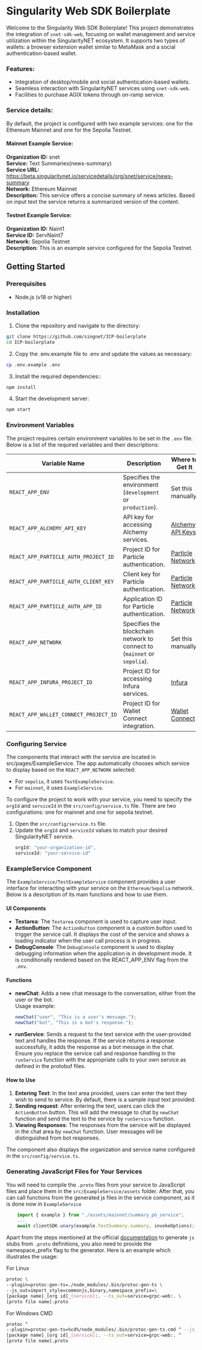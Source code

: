 # Singularity Web SDK Boilerplate

Welcome to the Singularity Web SDK Boilerplate! This project demonstrates the integration of `snet-sdk-web`, focusing on wallet management and service utilization within the SingularityNET ecosystem. It supports two types of wallets: a browser extension wallet similar to MetaMask and a social authentication-based wallet.


### Features:
- Integration of desktop/mobile and social authentication-based wallets.
- Seamless interaction with SingularityNET services using `snet-sdk-web`.
- Facilities to purchase AGIX tokens through on-ramp service.


### Service details:

By default, the project is configured with two example services: one for the Ethereum Mainnet and one for the Sepolia Testnet.

#### Mainnet Example Service:
**Organization ID:** snet \
**Service:** Text Summaries(news-summary) \
**Service URL:** https://beta.singularitynet.io/servicedetails/org/snet/service/news-summary \
**Network:** Ethereum Mainnet \
**Description:** This service offers a concise summary of news articles. Based on input text the service returns a summarized version of the content.

#### Testnet Example Service:
**Organization ID:** Naint1 \
**Service ID:** ServNaint7 \
**Network:** Sepolia Testnet \
**Description:** This is an example service configured for the Sepolia Testnet.

## Getting Started

### Prerequisites
- Node.js (v18 or higher)

### Installation
1. Clone the repository and navigate to the directory:
```bash
git clone https://github.com/singnet/ICP-boilerplate
cd ICP-boilerplate
```

2. Copy the .env.example file to .env and update the values as necessary:
```bash
cp .env.example .env
```

3. Install the required dependencies::
```bash
npm install
```

4. Start the development server:
```bash
npm start
```

### Environment Variables
The project requires certain environment variables to be set in the `.env` file. Below is a list of the required variables and their descriptions:

| Variable Name                       | Description                                                                      | Where to Get It                                                  |
|-------------------------------------|----------------------------------------------------------------------------------|------------------------------------------------------------------|
| `REACT_APP_ENV`                     | Specifies the environment (`development` or `production`).                   | Set this manually.                                               |
| `REACT_APP_ALCHEMY_API_KEY`         | API key for accessing Alchemy services.                                          | [Alchemy API Keys](https://alchemy.com)                          |
| `REACT_APP_PARTICLE_AUTH_PROJECT_ID`| Project ID for Particle authentication.                                          | [Particle Network](https://particle.network/)                    |
| `REACT_APP_PARTICLE_AUTH_CLIENT_KEY`| Client key for Particle authentication.                                          | [Particle Network](https://particle.network/)                    |
| `REACT_APP_PARTICLE_AUTH_APP_ID`    | Application ID for Particle authentication.                                      | [Particle Network](https://particle.network/)                    |
| `REACT_APP_NETWORK`                 | Specifies the blockchain network to connect to (`mainnet` or `sepolia`).                | Set this manually.                                               |
| `REACT_APP_INFURA_PROJECT_ID`       | Project ID for accessing Infura services.                                        | [Infura](https://infura.io)                                      |
| `REACT_APP_WALLET_CONNECT_PROJECT_ID`| Project ID for Wallet Connect integration.                                       | [Wallet Connect](https://walletconnect.com/)                     |

### Configuring Service
The components that interact with the service are located in src/pages/ExampleService.
The app automatically chooses which service to display based on the `REACT_APP_NETWORK` selected:
- For `sepolia`, it uses `TestExampleService`.
- For `mainnet`, it uses `ExampleService`.

To configure the project to work with your service, you need to specify the `orgId` and `serviceId` in the `src/config/service.ts` file. There are two configurations: one for mainnet and one for sepolia testnet.

1. Open the `src/config/service.ts` file.
2. Update the `orgId` and `serviceId` values to match your desired SingularityNET service.
    ```typescript
    orgId: "your-organization-id",
    serviceId: "your-service-id"
    ```

### ExampleService Component

The `ExampleService/TestExampleService` component provides a user interface for interacting with your service on the `Ethereum/Sepolia` network. Below is a description of its main functions and how to use them.

#### UI Components
- **Textarea**: The `Textarea` component is used to capture user input.
- **ActionButton**: The `ActionButton` component is a custom button used to trigger the service call. It displays the cost of the service and shows a loading indicator when the user call process is in progress.
- **DebugConsole**: The `DebugConsole` component is used to display debugging information when the application is in development mode. It is conditionally rendered based on the REACT_APP_ENV flag from the `.env`.

#### Functions

- **newChat**: Adds a new chat message to the conversation, either from the user or the bot.\
Usage example:
  ```typescript
  newChat("user", "This is a user's message.");
  newChat("bot", "This is a bot's response.");
  ```
- **runService**: Sends a request to the text service with the user-provided text and handles the response. If the service returns a response successfully, it adds the response as a bot message in the chat.\
Ensure you replace the service call and response handling in the `runService` function with the appropriate calls to your own service as defined in the protobuf files.

#### How to Use

1. **Entering Text**: In the text area provided, users can enter the text they wish to send to service. By default, there is a sample input text provided.
2. **Sending request**: After entering the text, users can click the `ActionButton` button. This will add the message to chat by `newChat` function and send the text to the service by `runService` function.
3. **Viewing Responses**: The responses from the service will be displayed in the chat area by `newChat` function. User messages will be distinguished from bot responses.

The component also displays the organization and service name configured in the `src/config/service.ts`.

### Generating JavaScript Files for Your Services

You will need to compile the `.proto` files from your service to JavaScript files and place them in the `src/ExampleService/assets` folder. After that, you can call functions from the generated js files in the service component, as it is done now in `ExampleService`
```typescript
    import { example } from "./assets/mainnet/summary_pb_service";
    ...
    await clientSDK.unary(example.TextSummary.summary, invokeOptions);
```
Apart from the steps mentioned at the official [documentation](https://github.com/improbable-eng/grpc-web/blob/master/client/grpc-web/docs/code-generation.md) to generate `js` stubs from `.proto` definitions, you also need to provide the namespace_prefix flag to the generator. Here is an example which illustrates the usage:

For Linux
```bash
protoc \
--plugin=protoc-gen-ts=./node_modules/.bin/protoc-gen-ts \
--js_out=import_style=commonjs,binary,namespace_prefix=\
[package name]_[org id]_[service]:. --ts_out=service=grpc-web:. \
[proto file name].proto
```

For Windows CMD
```bash
protoc ^
--plugin=protoc-gen-ts=%cd%/node_modules/.bin/protoc-gen-ts.cmd ^ --js_out=import_style=commonjs,binary,namespace_prefix=^
[package name]_[org id]_[service]:. --ts_out=service=grpc-web:. ^
[proto file name].proto
```